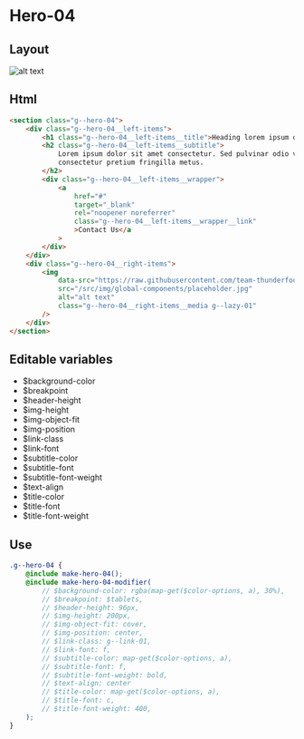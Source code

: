 # Hero-04

## Layout

![alt text][hero-04]

[hero-04]: /src/img/global-components/hero/hero-04.jpg

## Html

```html
<section class="g--hero-04">
    <div class="g--hero-04__left-items">
        <h1 class="g--hero-04__left-items__title">Heading lorem ipsum dolor</h1>
        <h2 class="g--hero-04__left-items__subtitle">
            Lorem ipsum dolor sit amet consectetur. Sed pulvinar odio velit fermentum etiam
            consectetur pretium fringilla metus.
        </h2>
        <div class="g--hero-04__left-items__wrapper">
            <a
                href="#"
                target="_blank"
                rel="noopener noreferrer"
                class="g--hero-04__left-items__wrapper__link"
                >Contact Us</a
            >
        </div>
    </div>
    <div class="g--hero-04__right-items">
        <img
            data-src="https://raw.githubusercontent.com/team-thunderfoot/ui/main/src/img/global-components/bg-placeholder.jpg"
            src="/src/img/global-components/placeholder.jpg"
            alt="alt text"
            class="g--hero-04__right-items__media g--lazy-01"
        />
    </div>
</section>
```

## Editable variables

-   $background-color
-   $breakpoint
-   $header-height
-   $img-height
-   $img-object-fit
-   $img-position
-   $link-class
-   $link-font
-   $subtitle-color
-   $subtitle-font
-   $subtitle-font-weight
-   $text-align
-   $title-color
-   $title-font
-   $title-font-weight

## Use

```scss
.g--hero-04 {
    @include make-hero-04();
    @include make-hero-04-modifier(
        // $background-color: rgba(map-get($color-options, a), 30%),
        // $breakpoint: $tablets,
        // $header-height: 96px,
        // $img-height: 200px,
        // $img-object-fit: cover,
        // $img-position: center,
        // $link-class: g--link-01,
        // $link-font: f,
        // $subtitle-color: map-get($color-options, a),
        // $subtitle-font: f,
        // $subtitle-font-weight: bold,
        // $text-align: center
        // $title-color: map-get($color-options, a),
        // $title-font: c,
        // $title-font-weight: 400,
    );
}
```
